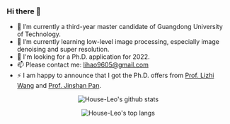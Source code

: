 ### Hi there 👋
- 🔭 I’m currently a third-year master candidate of Guangdong University of Technology.
- 🌱 I’m currently learning low-level image processing, especially image denoising and super resolution.
- 🤔 I'm looking for a Ph.D. application for 2022.
- 📫 Please contact me: lihao9605@gmail.com
- ⚡ I am happy to announce that I got the Ph.D. offers from [Prof. Lizhi Wang](https://vmcl.bit.edu.cn/xztd/js/fjs/b152329.htm) and [Prof. Jinshan Pan](https://jspan.github.io/).

<p align='center'>
  <img align="center" src="https://github-readme-stats.vercel.app/api?username=House-Leo&bg_color=071A2C&icon_color=4194FD&show_icons=true&count_private=true&theme=monokai&line_height=27&text_color=FFFFFF" alt="House-Leo's github stats"/>
</p>

<p align='center'>
<img align="center" src="https://github-readme-stats.vercel.app/api/top-langs/?username=House-Leo&bg_color=071A2C&text_color=FFFFFF" alt="House-Leo's top langs"/>
</p>

<!--
**House-Leo/House-Leo** is a ✨ _special_ ✨ repository because its `README.md` (this file) appears on your GitHub profile.

Here are some ideas to get you started:

- 🔭 I’m currently working on ...
- 🌱 I’m currently learning ...
- 👯 I’m looking to collaborate on ...
- 🤔 I’m looking for help with ...
- 💬 Ask me about ...
- 📫 How to reach me: ...
- 😄 Pronouns: ...
- ⚡ Fun fact: ...
-->
